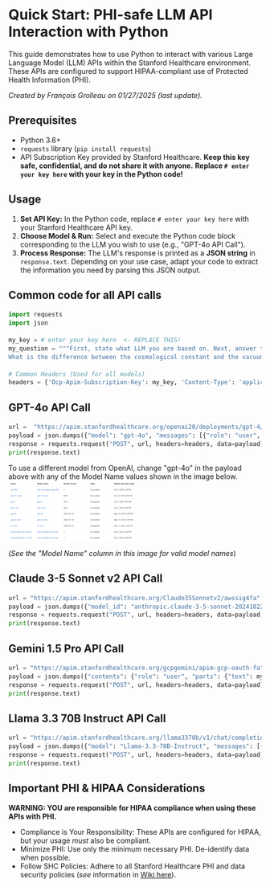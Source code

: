 # Quick Start: PHI-safe LLM API Interaction with Python

This guide demonstrates how to use Python to interact with various Large Language Model (LLM) APIs within the Stanford Healthcare environment. These APIs are configured to support HIPAA-compliant use of Protected Health Information (PHI).

*Created by François Grolleau on 01/27/2025 (last update).*

## Prerequisites

- Python 3.6+
- `requests` library (`pip install requests`)
- API Subscription Key provided by Stanford Healthcare. **Keep this key safe, confidential, and do not share it with anyone.** **Replace `# enter your key here` with your key in the Python code!**

## Usage

1. **Set API Key:** In the Python code, replace `# enter your key here` with your Stanford Healthcare API key.
2. **Choose Model & Run:** Select and execute the Python code block corresponding to the LLM you wish to use (e.g., "GPT-4o API Call").
3. **Process Response:** The LLM's response is printed as a **JSON string** in `response.text`. Depending on your use case, adapt your code to extract the information you need by parsing this JSON output.

## Common code for all API calls

```python
import requests
import json

my_key = # enter your key here  <- REPLACE THIS!
my_question = """First, state what LLM you are based on. Next, answer the following hard physics question.
What is the difference between the cosmological constant and the vacuum energy?"""

# Common Headers (Used for all models)
headers = {'Ocp-Apim-Subscription-Key': my_key, 'Content-Type': 'application/json'}
```

## GPT-4o API Call
```python
url =  "https://apim.stanfordhealthcare.org/openai20/deployments/gpt-4/chat/completions?api-version=2023-05-15" 
payload = json.dumps({"model": "gpt-4o", "messages": [{"role": "user", "content": my_question}]})
response = requests.request("POST", url, headers=headers, data=payload)
print(response.text)
```
To use a different model from OpenAI, change "gpt-4o" in the payload above with any of the Model Name values shown in the image below.
<img src="openaimodels.png" width="50%" alt="openaimodels">

(*See the "Model Name" column in this image for valid model names*)

## Claude 3-5 Sonnet v2 API Call
```python
url = "https://apim.stanfordhealthcare.org/Claude35Sonnetv2/awssig4fa"
payload = json.dumps({"model_id": "anthropic.claude-3-5-sonnet-20241022-v2:0", "prompt_text": my_question})
response = requests.request("POST", url, headers=headers, data=payload) 
print(response.text)
```

## Gemini 1.5 Pro API Call
```python
url = "https://apim.stanfordhealthcare.org/gcpgemini/apim-gcp-oauth-fa" 
payload = json.dumps({"contents": {"role": "user", "parts": {"text": my_question}}, "safety_settings": {"category": "HARM_CATEGORY_SEXUALLY_EXPLICIT", "threshold": "BLOCK_LOW_AND_ABOVE"}, "generation_config": {"temperature": 0.2, "topP": 0.8, "topK": 40}})
response = requests.request("POST", url, headers=headers, data=payload) 
print(response.text)
```

## Llama 3.3 70B Instruct API Call
```python
url = "https://apim.stanfordhealthcare.org/llama3370b/v1/chat/completions" 
payload = json.dumps({"model": "Llama-3.3-70B-Instruct", "messages": [{"role": "user", "content": my_question}]})
response = requests.request("POST", url, headers=headers, data=payload) 
print(response.text)
```

## Important PHI & HIPAA Considerations

**WARNING: YOU are responsible for HIPAA compliance when using these APIs with PHI.**
- Compliance is Your Responsibility: These APIs are configured for HIPAA, but your usage *must* also be compliant. 
- Minimize PHI: Use only the minimum necessary PHI. De-identify data when possible.
- Follow SHC Policies: Adhere to all Stanford Healthcare PHI and data security policies (*see* information in [Wiki here](https://github.com/HealthRex/CDSS/wiki/Data-Usage-Training-and-Agreements)).